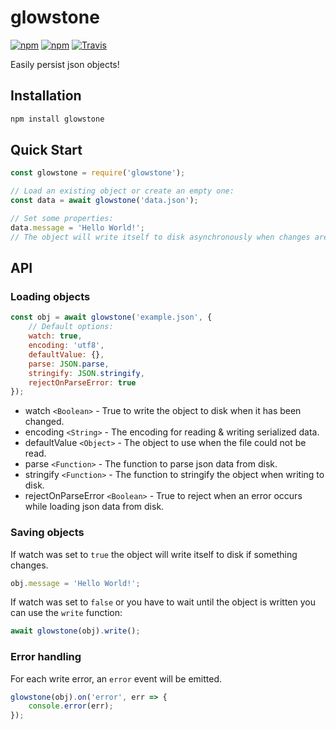 # glowstone
[![npm](https://img.shields.io/npm/v/glowstone.svg?style=flat-square)]()
[![npm](https://img.shields.io/npm/l/glowstone.svg?style=flat-square)]()
[![Travis](https://img.shields.io/travis/mpt0/node-glowstone.svg?style=flat-square)]()

Easily persist json objects!

## Installation
```bash
npm install glowstone
```

## Quick Start
```js
const glowstone = require('glowstone');

// Load an existing object or create an empty one:
const data = await glowstone('data.json');

// Set some properties:
data.message = 'Hello World!';
// The object will write itself to disk asynchronously when changes are made.
```

## API

### Loading objects
```js
const obj = await glowstone('example.json', {
	// Default options:
	watch: true,
	encoding: 'utf8',
	defaultValue: {},
	parse: JSON.parse,
	stringify: JSON.stringify,
	rejectOnParseError: true
});
```
+ watch `<Boolean>` - True to write the object to disk when it has been changed.
+ encoding `<String>` - The encoding for reading &amp; writing serialized data.
+ defaultValue `<Object>` - The object to use when the file could not be read.
+ parse `<Function>` - The function to parse json data from disk.
+ stringify `<Function>` - The function to stringify the object when writing to disk.
+ rejectOnParseError `<Boolean>` - True to reject when an error occurs while loading json data from disk.

### Saving objects
If watch was set to `true` the object will write itself to disk if something changes.
```js
obj.message = 'Hello World!';
```

If watch was set to `false` or you have to wait until the object is written you can use the `write` function:
```js
await glowstone(obj).write();
```

### Error handling
For each write error, an `error` event will be emitted.
```js
glowstone(obj).on('error', err => {
	console.error(err);
});
```
